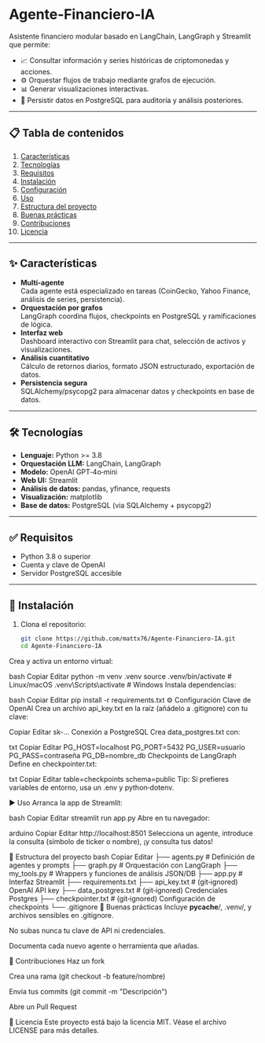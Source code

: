 # Agente‑Financiero‑IA

Asistente financiero modular basado en LangChain, LangGraph y Streamlit que permite:

- 📈 Consultar información y series históricas de criptomonedas y acciones.  
- ⚙️ Orquestar flujos de trabajo mediante grafos de ejecución.  
- 📊 Generar visualizaciones interactivas.  
- 💾 Persistir datos en PostgreSQL para auditoría y análisis posteriores.

---

## 📋 Tabla de contenidos

1. [Características](#-características)  
2. [Tecnologías](#-tecnologías)  
3. [Requisitos](#-requisitos)  
4. [Instalación](#-instalación)  
5. [Configuración](#-configuración)  
6. [Uso](#-uso)  
7. [Estructura del proyecto](#-estructura-del-proyecto)  
8. [Buenas prácticas](#-buenas-prácticas)  
9. [Contribuciones](#-contribuciones)  
10. [Licencia](#-licencia)  

---

## ✨ Características

- **Multi‑agente**  
  Cada agente está especializado en tareas (CoinGecko, Yahoo Finance, análisis de series, persistencia).  
- **Orquestación por grafos**  
  LangGraph coordina flujos, checkpoints en PostgreSQL y ramificaciones de lógica.  
- **Interfaz web**  
  Dashboard interactivo con Streamlit para chat, selección de activos y visualizaciones.  
- **Análisis cuantitativo**  
  Cálculo de retornos diarios, formato JSON estructurado, exportación de datos.  
- **Persistencia segura**  
  SQLAlchemy/psycopg2 para almacenar datos y checkpoints en base de datos.  

---

## 🛠️ Tecnologías

- **Lenguaje:** Python >= 3.8  
- **Orquestación LLM:** LangChain, LangGraph  
- **Modelo:** OpenAI GPT‑4o‑mini  
- **Web UI:** Streamlit  
- **Análisis de datos:** pandas, yfinance, requests  
- **Visualización:** matplotlib  
- **Base de datos:** PostgreSQL (via SQLAlchemy + psycopg2)  

---

## ✅ Requisitos

- Python 3.8 o superior  
- Cuenta y clave de OpenAI  
- Servidor PostgreSQL accesible  

---

## 🚀 Instalación

1. Clona el repositorio:  
   ```bash
   git clone https://github.com/mattx76/Agente‑Financiero‑IA.git
   cd Agente‑Financiero‑IA
Crea y activa un entorno virtual:

bash
Copiar
Editar
python -m venv .venv
source .venv/bin/activate   # Linux/macOS
.venv\Scripts\activate      # Windows
Instala dependencias:

bash
Copiar
Editar
pip install -r requirements.txt
⚙️ Configuración
Clave de OpenAI
Crea un archivo api_key.txt en la raíz (añádelo a .gitignore) con tu clave:

Copiar
Editar
sk-...
Conexión a PostgreSQL
Crea data_postgres.txt con:

txt
Copiar
Editar
PG_HOST=localhost
PG_PORT=5432
PG_USER=usuario
PG_PASS=contraseña
PG_DB=nombre_db
Checkpoints de LangGraph
Define en checkpointer.txt:

txt
Copiar
Editar
table=checkpoints
schema=public
Tip: Si prefieres variables de entorno, usa un .env y python‑dotenv.

▶️ Uso
Arranca la app de Streamlit:

bash
Copiar
Editar
streamlit run app.py
Abre en tu navegador:

arduino
Copiar
Editar
http://localhost:8501
Selecciona un agente, introduce la consulta (símbolo de ticker o nombre), ¡y consulta tus datos!

📂 Estructura del proyecto
bash
Copiar
Editar
├── agents.py          # Definición de agentes y prompts
├── graph.py           # Orquestación con LangGraph
├── my_tools.py        # Wrappers y funciones de análisis JSON/DB
├── app.py             # Interfaz Streamlit
├── requirements.txt
├── api_key.txt        # (git‑ignored) OpenAI API key
├── data_postgres.txt  # (git‑ignored) Credenciales Postgres
├── checkpointer.txt   # (git‑ignored) Configuración de checkpoints
└── .gitignore
🧹 Buenas prácticas
Incluye __pycache__/, .venv/, y archivos sensibles en .gitignore.

No subas nunca tu clave de API ni credenciales.

Documenta cada nuevo agente o herramienta que añadas.

🤝 Contribuciones
Haz un fork

Crea una rama (git checkout -b feature/nombre)

Envía tus commits (git commit -m "Descripción")

Abre un Pull Request

📄 Licencia
Este proyecto está bajo la licencia MIT. Véase el archivo LICENSE para más detalles.
